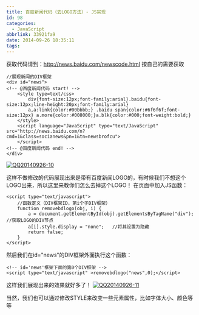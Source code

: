 ```yaml
---
title: 百度新闻代码（去LOGO方法）- JS实现
id: 98
categories:
  - JavaScript
abbrlink: 33921fa9
date: 2014-09-26 18:35:11
tags:
---
```


获取代码请到：http://news.baidu.com/newscode.html 按自己的需要获取
```
//展现新闻的DIV框架
<div id="news">
<!-- @百度新闻代码 start! -->
    <style type=text/css>
        div{font-size:12px;font-family:arial}.baidu{font-size:12px;line-height:20px;font-family:arial}
        a,a:link{color:#00bbbb;} .baidu span{color:#6f6f6f;font-size:12px} a.more{color:#008000;}a.blk{color:#000;font-weight:bold;}
    </style>
    <script language="JavaScript" type="text/JavaScript" src="http://news.baidu.com/n?cmd=1&class=socianews&pn=1&tn=newsbrofcu">
    </script>
<!-- @百度新闻代码 end! -->
</div>
```

[![QQ20140926-10](http:///wp-content/uploads/2014/09/QQ20140926-10-300x249.png)](http:///wp-content/uploads/2014/09/QQ20140926-10.png)

这样不做修改的代码展现出来是带有百度新闻LOGO的，有时候我们不想这个LOGO出来，所以这里来教你们怎么去掉这个LOGO！
在页面中加入JS函数：
```
<script type="text/javascript">
    //函数定义（DIV框架ID，第i个子DIV框架）
    function removebdlogo(obj, i) {
        a = document.getElementById(obj).getElementsByTagName("div");   //获取LOGO的DIV节点
        a[i].style.display = "none";   //将其设置为隐藏
        return false;
    }
</script>
```
然后我们在id="news"的DIV框架外面执行这个函数：
```
<!-- id='news'框架下面的第0个DIV框架 -->
<script type="text/javascript" >removebdlogo("news",0);</script>
```
这样我们展现出来的效果就好多了！
[![QQ20140926-11](http://zhanzhang.fandouzi.com/wp-content/uploads/2014/09/QQ20140926-11-300x225.png)](http://zhanzhang.fandouzi.com/wp-content/uploads/2014/09/QQ20140926-11.png)

当然，我们也可以通过修改STYLE来改变一些元素属性，比如字体大小、颜色等等